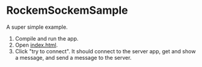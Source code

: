 # RockemSockemSample

A super simple example.

1. Compile and run the app.
1. Open [index.html](RockemSockemSample/site/index.html).
1. Click "try to connect". It should connect to the server app, get  and show a message, and send a message to the server.
